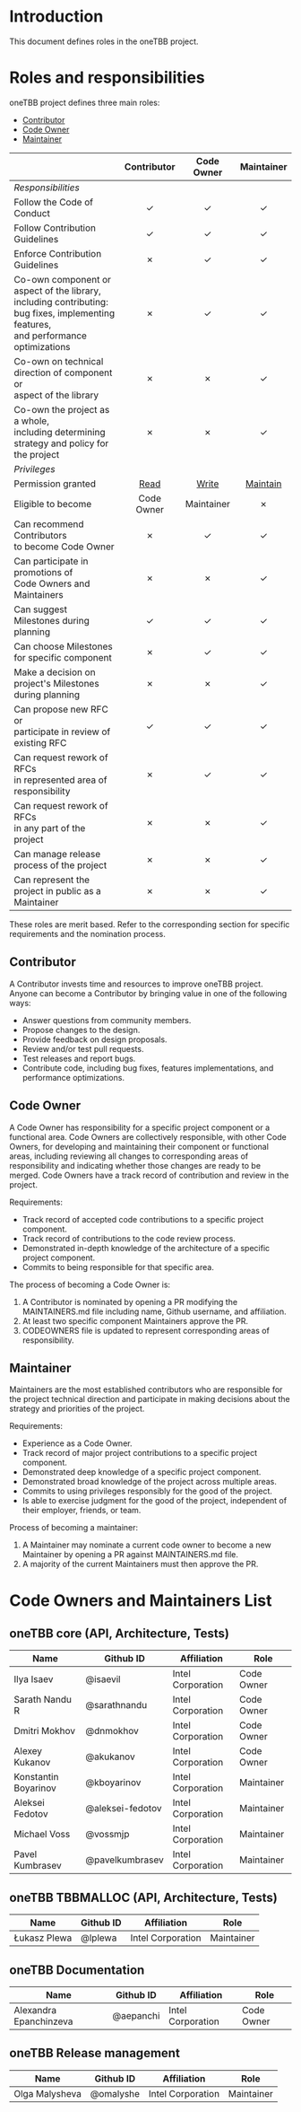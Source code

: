 <!--
******************************************************************************
*
* Licensed under the Apache License, Version 2.0 (the "License");
* you may not use this file except in compliance with the License.
* You may obtain a copy of the License at
*
*     http://www.apache.org/licenses/LICENSE-2.0
*
* Unless required by applicable law or agreed to in writing, software
* distributed under the License is distributed on an "AS IS" BASIS,
* WITHOUT WARRANTIES OR CONDITIONS OF ANY KIND, either express or implied.
* See the License for the specific language governing permissions and
* limitations under the License.
*******************************************************************************/-->

# Introduction

This document defines roles in the oneTBB project.

# Roles and responsibilities

oneTBB project defines three main roles:
 * [Contributor](#contributor)
 * [Code Owner](#code-Owner)
 * [Maintainer](#maintainer)

[permissions]: https://docs.github.com/en/organizations/managing-user-access-to-your-organizations-repositories/managing-repository-roles/repository-roles-for-an-organization#permissions-for-each-role

|                                                                                                                                             |       Contributor       |       Code Owner        |       Maintainer        |
| :------------------------------------------------------------------------------------------------------------------------------------------ | :---------------------: | :---------------------: | :---------------------: |
| _Responsibilities_                                                                                                                          |                         |                         |                         |
| Follow the Code of Conduct                                                                                                                  |            ✓            |            ✓           |            ✓            |
| Follow Contribution Guidelines                                                                                                              |            ✓            |            ✓           |            ✓            |
| Enforce Contribution Guidelines                                                                                                             |            ✗            |            ✓           |            ✓            |
| Co-own component or aspect of the library,<br>  including contributing: bug fixes, implementing features,<br> and performance optimizations |            ✗            |            ✓           |            ✓            |
| Co-own on technical direction of component or<br> aspect of the library                                                                     |            ✗            |            ✗           |            ✓            |
| Co-own the project as a whole,<br> including determining strategy and policy for the project                                                |            ✗            |            ✗           |            ✓            |
| _Privileges_                                                                                                                                |                         |                         |                         |
| Permission granted                                                                                                                          |   [Read][permissions]   |   [Write][permissions]  | [Maintain][permissions] |
| Eligible to become                                                                                                                          |       Code Owner        |       Maintainer        |            ✗            |
| Can recommend Contributors<br> to become Code Owner                                                                                         |            ✗            |            ✓           |            ✓            |
| Can participate in promotions of<br> Code Owners and  Maintainers                                                                           |            ✗            |            ✗           |            ✓            |
| Can suggest Milestones during planning                                                                                                      |            ✓            |            ✓           |            ✓            |
| Can choose Milestones for specific component                                                                                                |            ✗            |            ✓           |            ✓            |
| Make a decision on project's Milestones during planning                                                                                     |            ✗            |            ✗           |            ✓            |
| Can propose new RFC or<br> participate in review of existing RFC                                                                            |            ✓            |            ✓           |            ✓            |
| Can request rework of RFCs<br> in represented area of responsibility                                                                        |            ✗            |            ✓           |            ✓            |
| Can request rework of RFCs<br> in any part of the project                                                                                   |            ✗            |            ✗           |            ✓            |
| Can manage release process of the project                                                                                                   |            ✗            |            ✗           |            ✓            |
| Can represent the project in public as a Maintainer                                                                                         |            ✗            |            ✗           |            ✓            |

These roles are merit based. Refer to the corresponding section for specific
requirements and the nomination process.

## Contributor

A Contributor invests time and resources to improve oneTBB project.
Anyone can become a Contributor by bringing value in one of the following ways:
  * Answer questions from community members.
  * Propose changes to the design.
  * Provide feedback on design proposals.
  * Review and/or test pull requests.
  * Test releases and report bugs.
  * Contribute code, including bug fixes, features implementations,
and performance optimizations.

## Code Owner

A Code Owner has responsibility for a specific project component or a functional
area. Code Owners are collectively responsible, with other Code Owners,
for developing and maintaining their component or functional areas, including
reviewing all changes to corresponding areas of responsibility and indicating
whether those changes are ready to be merged. Code Owners have a track record of
contribution and review in the project.

Requirements:
  * Track record of accepted code contributions to a specific project component.
  * Track record of contributions to the code review process.
  * Demonstrated in-depth knowledge of the architecture of a specific project
    component.
  * Commits to being responsible for that specific area.

The process of becoming a Code Owner is:
1. A Contributor is nominated by opening a PR modifying the MAINTAINERS.md file
including name, Github username, and affiliation.
2. At least two specific component Maintainers approve the PR.
3. CODEOWNERS file is updated to represent corresponding areas of responsibility.

## Maintainer
Maintainers are the most established contributors who are responsible for the 
project technical direction and participate in making decisions about the
strategy and priorities of the project.

Requirements:
  * Experience as a Code Owner.
  * Track record of major project contributions to a specific project component.
  * Demonstrated deep knowledge of a specific project component.
  * Demonstrated broad knowledge of the project across multiple areas.
  * Commits to using privileges responsibly for the good of the project.
  * Is able to exercise judgment for the good of the project, independent of
    their employer, friends, or team.

Process of becoming a maintainer:
1. A Maintainer may nominate a current code owner to become a new Maintainer by 
opening a PR against MAINTAINERS.md file.
2. A majority of the current Maintainers must then approve the PR.

# Code Owners and Maintainers List

## oneTBB core (API, Architecture, Tests)

| Name                  | Github ID             | Affiliation       | Role       |
| --------------------- | --------------------- | ----------------- | ---------- |
| Ilya Isaev            | @isaevil              | Intel Corporation | Code Owner |
| Sarath Nandu R        | @sarathnandu          | Intel Corporation | Code Owner |
| Dmitri Mokhov         | @dnmokhov             | Intel Corporation | Code Owner |
| Alexey Kukanov        | @akukanov             | Intel Corporation | Code Owner |
| Konstantin Boyarinov  | @kboyarinov           | Intel Corporation | Maintainer |
| Aleksei Fedotov       | @aleksei-fedotov      | Intel Corporation | Maintainer |
| Michael Voss          | @vossmjp              | Intel Corporation | Maintainer |
| Pavel Kumbrasev       | @pavelkumbrasev       | Intel Corporation | Maintainer |

## oneTBB TBBMALLOC (API, Architecture, Tests)

| Name                  | Github ID             | Affiliation       | Role       |
| --------------------- | --------------------- | ----------------- | ---------- |
| Łukasz Plewa          | @lplewa               | Intel Corporation | Maintainer |


## oneTBB Documentation

| Name                   | Github ID             | Affiliation       | Role       |
| ---------------------- | --------------------- | ----------------- | ---------- |
| Alexandra Epanchinzeva | @aepanchi             | Intel Corporation | Code Owner |


## oneTBB Release management

| Name               | Github ID             | Affiliation       | Role       |
| ------------------ | --------------------- | ----------------- | ---------- |
| Olga Malysheva     | @omalyshe             | Intel Corporation | Maintainer |

